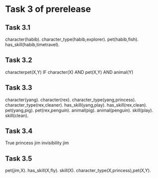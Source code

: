 # Task 3 of prerelease

## Task 3.1

character(habib).
character_type(habib,explorer).
pet(habib,fish).
has_skill(habib,timetravel).

## Task 3.2

characterpet(X,Y) IF character(X) AND pet(X,Y)  AND animal(Y)


## Task 3.3

character(yang).
character(rex).
character_type(yang,princess).
character_type(rex,cleaner).
has_skill(yang,play).
has_skill(rex,clean).
pet(yang,pig).
pet(rex,penguin).
animal(pig).
animal(penguin).
skill(play).
skill(clean).

## Task 3.4

True
princess
jim
invisibility
jim

## Task 3.5

pet(jim,X).
has_skill(X,fly).
skill(X).
character_type(X,princess),pet(X,Y).





